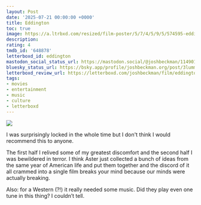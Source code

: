```yaml
---
layout: Post
date: '2025-07-21 00:00:00 +0000'
title: Eddington
toc: true
image: https://a.ltrbxd.com/resized/film-poster/5/7/4/5/9/5/574595-eddington-0-600-0-900-crop.jpg?v=925abc6d9b
description:
rating: 4
tmdb_id: '648878'
letterboxd_id: eddington
mastodon_social_status_url: https://mastodon.social/@joshbeckman/114901664880489904
bluesky_status_url: https://bsky.app/profile/joshbeckman.org/post/3lummvvsjov2j
letterboxd_review_url: https://letterboxd.com/joshbeckman/film/eddington/
tags:
- movies
- entertainment
- music
- culture
- letterboxd
---
```


 <p><img src="https://a.ltrbxd.com/resized/film-poster/5/7/4/5/9/5/574595-eddington-0-600-0-900-crop.jpg?v=925abc6d9b"/></p> <p>I was surprisingly locked in the whole time but I don't think I would recommend this to anyone.</p><p>The first half I relived some of my greatest discomfort and the second half I was bewildered in terror. I think Aster just collected a bunch of ideas from the same year of American life and put them together and the discord of it all crammed into a single film breaks your mind because our minds were actually breaking.</p><p>Also: for a Western (?!) it really needed some music. Did they play even one tune in this thing? I couldn’t tell.</p> 
